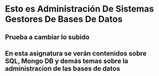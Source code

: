 # Esto es Administración De Sistemas Gestores De Bases De Datos


## Prueba a cambiar lo subido
## En esta asignatura se verán contenidos sobre SQL, Mongo DB y demás temas sobre la administracion de las bases de datos
